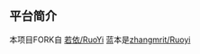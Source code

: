 ## 平台简介

本项目FORK自  [若依/RuoYi](https://gitee.com/y_project/RuoYi)
蓝本是[zhangmrit/Ruoyi](https://gitee.com/zhangmrit/RuoYi)